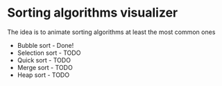 # Sorting algorithms visualizer

The idea is to animate sorting algorithms at least the most common ones

- Bubble sort - Done!
- Selection sort - TODO
- Quick sort - TODO
- Merge sort - TODO
- Heap sort - TODO
